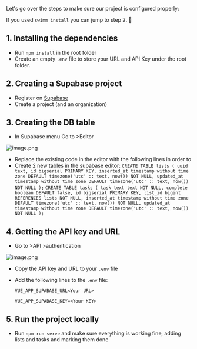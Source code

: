 Let's go over the steps to make sure our project is configured properly:

If you used `swimm install` you can jump to step 2. 🎉
<br>
## 1. Installing the dependencies 

  - Run `npm install` in the root folder
  - Create an empty `.env` file to store your URL and API Key under the root folder.

## 2. Creating a Supabase project
  - Register on [Supabase](https://supabase.io/)
  - Create a project (and an organization)

## 3. Creating the DB table
  - In Supabase menu Go to >Editor

  ![image.png](https://firebasestorage.googleapis.com/v0/b/swimmio-content/o/repositories%2F0jBGcP2zqusX3mGqQgeK%2Fimg%2Fa604a77f-615a-4300-8291-776f4f037928.png?alt=media&token=2e7b32f9-85e9-490e-acd0-0def53a951a2)
  
  - Replace the existing code in the editor with the following lines in order to
  - Create 2 new tables in the supabase editor:
    `
    CREATE TABLE lists (
      uuid text,
      id bigserial PRIMARY KEY,
      inserted_at timestamp without time zone DEFAULT timezone('utc' :: text, now()) NOT NULL,
      updated_at timestamp without time zone DEFAULT timezone('utc' :: text, now()) NOT NULL
    );
    `
    `
    CREATE TABLE tasks (
      task_text text NOT NULL,
      complete boolean DEFAULT false,
      id bigserial PRIMARY KEY,
      list_id bigint REFERENCES lists NOT NULL,
      inserted_at timestamp without time zone DEFAULT timezone('utc' :: text, now()) NOT NULL,
      updated_at timestamp without time zone DEFAULT timezone('utc' :: text, now()) NOT NULL
    );
    `


## 4. Getting the API key and URL
  - Go to >API >authentication

  ![image.png](https://firebasestorage.googleapis.com/v0/b/swimmio-content/o/repositories%2F0jBGcP2zqusX3mGqQgeK%2Fimg%2Fce7d31c2-8148-4587-97b5-79c0305a99f1.png?alt=media&token=84d2b58c-d98a-41d2-bb50-670526f3fab2)

  - Copy the API key and URL to your `.env` file
  - Add the following lines to the `.env` file:
  
    `
    VUE_APP_SUPABASE_URL<Your URL>
    `

    `
    VUE_APP_SUPABASE_KEY=<Your KEY>
    `


## 5. Run the project locally
- Run `npm run serve` and make sure everything is working fine, adding lists and tasks and marking them done

